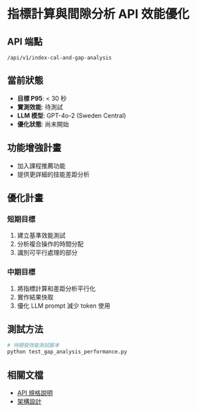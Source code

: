 # 指標計算與間隙分析 API 效能優化

## API 端點
`/api/v1/index-cal-and-gap-analysis`

## 當前狀態
- **目標 P95**: < 30 秒
- **實測效能**: 待測試
- **LLM 模型**: GPT-4o-2 (Sweden Central)
- **優化狀態**: 尚未開始

## 功能增強計畫
- 加入課程推薦功能
- 提供更詳細的技能差距分析

## 優化計畫

### 短期目標
1. 建立基準效能測試
2. 分析複合操作的時間分配
3. 識別可平行處理的部分

### 中期目標
1. 將指標計算和差距分析平行化
2. 實作結果快取
3. 優化 LLM prompt 減少 token 使用

## 測試方法

```bash
# 待開發效能測試腳本
python test_gap_analysis_performance.py
```

## 相關文檔
- [API 規格說明](../../docs/API_REFERENCE.md#index-cal-and-gap-analysis)
- [架構設計](../../docs/features/gap_analysis.md)